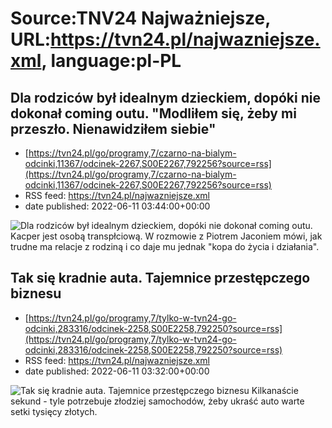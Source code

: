 # Source:TNV24 Najważniejsze, URL:https://tvn24.pl/najwazniejsze.xml, language:pl-PL

## Dla rodziców był idealnym dzieckiem, dopóki nie dokonał coming outu. "Modliłem się, żeby mi przeszło. Nienawidziłem siebie"
 - [https://tvn24.pl/go/programy,7/czarno-na-bialym-odcinki,11367/odcinek-2267,S00E2267,792256?source=rss](https://tvn24.pl/go/programy,7/czarno-na-bialym-odcinki,11367/odcinek-2267,S00E2267,792256?source=rss)
 - RSS feed: https://tvn24.pl/najwazniejsze.xml
 - date published: 2022-06-11 03:44:00+00:00

<img alt="Dla rodziców był idealnym dzieckiem, dopóki nie dokonał coming outu. " src="https://tvn24.pl/najnowsze/cdn-zdjecie-7ysap4-kapcer-5748738/alternates/LANDSCAPE_1280" />
    Kacper jest osobą transpłciową. W rozmowie z Piotrem Jaconiem mówi, jak trudne ma relacje z rodziną i co daje mu jednak "kopa do życia i działania".

## Tak się kradnie auta. Tajemnice przestępczego biznesu
 - [https://tvn24.pl/go/programy,7/tylko-w-tvn24-go-odcinki,283316/odcinek-2258,S00E2258,792250?source=rss](https://tvn24.pl/go/programy,7/tylko-w-tvn24-go-odcinki,283316/odcinek-2258,S00E2258,792250?source=rss)
 - RSS feed: https://tvn24.pl/najwazniejsze.xml
 - date published: 2022-06-11 03:32:00+00:00

<img alt="Tak się kradnie auta. Tajemnice przestępczego biznesu " src="https://tvn24.pl/najnowsze/cdn-zdjecie-24l9e5-sklej-5747103/alternates/LANDSCAPE_1280" />
    Kilkanaście sekund - tyle potrzebuje złodziej samochodów, żeby ukraść auto warte setki tysięcy złotych.

